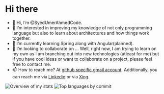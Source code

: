 # Hi there
- 👋 Hi, I’m @SyedUmerAhmedCode.
- 👀 I’m interested in improving my knowledge of not only programming language but also to learn about architectures and how things work together.
- 🌱 I’m currently learning Spring along with Angular(planned).
- 💞️ I’m looking to collaborate on ... Well, right now, I am trying to learn on my own as I am branching out into new technologies (atleast for me) 
but if you have cool ideas or want to collaborate on a project, please feel free to contact me.
- 📫 How to reach me? At [github specific gmail account](mailto:syedumerahmedcode@gmail.com?subject=[GitHub]%20Hello%20from%20Github). Additionally, you can reach me via [Linkedin](https://www.linkedin.com/in/syed-umer-ahmed-a346a746/) or via [Xing](https://www.xing.com/profile/SyedUmer_Ahmed/cv).

<!---
SyedUmerAhmedCode/SyedUmerAhmedCode is a ✨ special ✨ repository because its `README.md` (this file) appears on your GitHub profile.
You can click the Preview link to take a look at your changes.
--->

<!---
Sources:::::https://github-profile-summary-cards.vercel.app/demo.html  and   https://github.com/vn7n24fzkq/github-profile-summary-cards-example  and   https://www.freecodecamp.org/news/how-to-use-badges-to-stop-feeling-like-a-noob-d4e6600d37d2/
--->

  
![Overview of my stats](https://github-profile-summary-cards.vercel.app/api/cards/stats?username=syedumerahmedcode&theme=github_dark)  ![Top languages by commit](https://github-profile-summary-cards.vercel.app/api/cards/most-commit-language?username=syedumerahmedcode&theme=github_dark)


